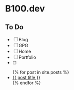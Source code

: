 # B100.dev

## To Do
- [ ] Blog 
- [ ] GPG
- [ ] Home 
- [ ] Portfolio 
- [ ] 



<ul>
  {% for post in site.posts %}
    <li>
      <a href="{{ post.url }}">{{ post.title }}</a>
    </li>
  {% endfor %}
</ul>
